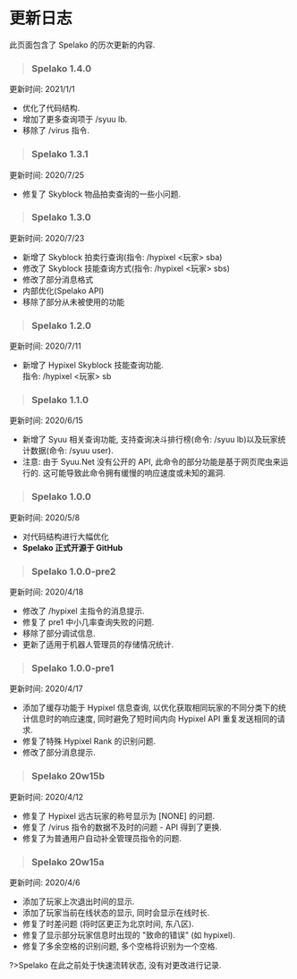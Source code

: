 # 更新日志
此页面包含了 Spelako 的历次更新的内容.

> ### Spelako 1.4.0
更新时间: 2021/1/1
- 优化了代码结构.
- 增加了更多查询项于 /syuu lb.
- 移除了 /virus 指令.

> ### Spelako 1.3.1
更新时间: 2020/7/25
- 修复了 Skyblock 物品拍卖查询的一些小问题.

> ### Spelako 1.3.0
更新时间: 2020/7/23
- 新增了 Skyblock 拍卖行查询(指令: /hypixel <玩家> sba)
- 修改了 Skyblock 技能查询方式(指令: /hypixel <玩家> sbs)
- 修改了部分消息格式
- 内部优化(Spelako API)
- 移除了部分从未被使用的功能

> ### Spelako 1.2.0
更新时间: 2020/7/11
- 新增了 Hypixel Skyblock 技能查询功能.<br>指令: /hypixel <玩家> sb

> ### Spelako 1.1.0
更新时间: 2020/6/15
- 新增了 Syuu 相关查询功能, 支持查询决斗排行榜(命令: /syuu lb)以及玩家统计数据(命令: /syuu user).
- 注意: 由于 Syuu.Net 没有公开的 API, 此命令的部分功能是基于网页爬虫来运行的. 这可能导致此命令拥有缓慢的响应速度或未知的漏洞.

> ### Spelako 1.0.0
更新时间: 2020/5/8
- 对代码结构进行大幅优化
- **Spelako 正式开源于 GitHub**

> ### Spelako 1.0.0-pre2
更新时间: 2020/4/18
- 修改了 /hypixel 主指令的消息提示.
- 修复了 pre1 中小几率查询失败的问题.
- 移除了部分调试信息.
- 更新了适用于机器人管理员的存储情况统计.

> ### Spelako 1.0.0-pre1
更新时间: 2020/4/17
- 添加了缓存功能于 Hypixel 信息查询, 以优化获取相同玩家的不同分类下的统计信息时的响应速度, 同时避免了短时间内向 Hypixel API 重复发送相同的请求.
- 修复了特殊 Hypixel Rank 的识别问题.
- 修改了部分消息提示.

> ### Spelako 20w15b
更新时间: 2020/4/12
- 修复了 Hypixel 远古玩家的称号显示为 [NONE] 的问题.
- 修复了 /virus 指令的数据不及时的问题 - API 得到了更换.
- 修复了为普通用户自动补全管理员指令的问题.

> ### Spelako 20w15a
更新时间: 2020/4/6
- 添加了玩家上次退出时间的显示.
- 添加了玩家当前在线状态的显示, 同时会显示在线时长.
- 修复了时差问题 (将时区更正为北京时间, 东八区).
- 修复了显示部分玩家信息时出现的 "致命的错误" (如 hypixel).
- 修复了多余空格的识别问题, 多个空格将识别为一个空格.

?>Spelako 在此之前处于快速流转状态, 没有对更改进行记录.